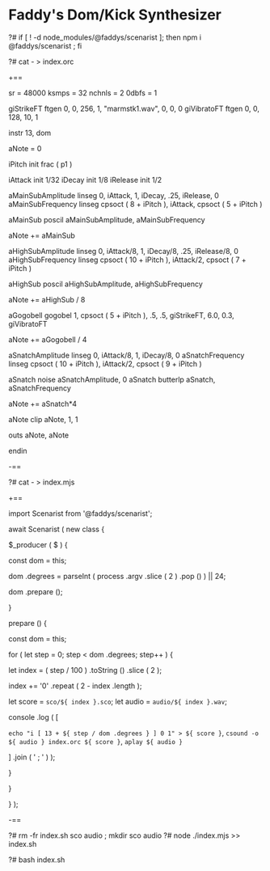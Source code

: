 # Faddy's Dom/Kick Synthesizer

?# if [ ! -d node_modules/@faddys/scenarist ]; then npm i @faddys/scenarist ; fi

?# cat - > index.orc

+==

sr = 48000
ksmps = 32
nchnls = 2
0dbfs = 1

giStrikeFT ftgen 0, 0, 256, 1, "marmstk1.wav", 0, 0, 0
giVibratoFT ftgen 0, 0, 128, 10, 1

instr 13, dom

aNote = 0

iPitch init frac ( p1 )

iAttack init 1/32
iDecay init 1/8 
iRelease init 1/2

aMainSubAmplitude linseg 0, iAttack, 1, iDecay, .25, iRelease, 0
aMainSubFrequency linseg cpsoct ( 8 + iPitch ), iAttack, cpsoct ( 5 + iPitch )

aMainSub poscil aMainSubAmplitude, aMainSubFrequency

aNote += aMainSub

aHighSubAmplitude linseg 0, iAttack/8, 1, iDecay/8, .25, iRelease/8, 0
aHighSubFrequency linseg cpsoct ( 10 + iPitch ), iAttack/2, cpsoct ( 7 + iPitch )

aHighSub poscil aHighSubAmplitude, aHighSubFrequency

aNote += aHighSub / 8

aGogobell gogobel 1, cpsoct ( 5 + iPitch ), .5, .5, giStrikeFT, 6.0, 0.3, giVibratoFT

aNote += aGogobell / 4

aSnatchAmplitude linseg 0, iAttack/8, 1, iDecay/8, 0
aSnatchFrequency linseg cpsoct ( 10 + iPitch ), iAttack/2, cpsoct ( 9 + iPitch )

aSnatch noise aSnatchAmplitude, 0
aSnatch butterlp aSnatch, aSnatchFrequency

aNote += aSnatch*4

aNote clip aNote, 1, 1

outs aNote, aNote

endin

-==

?# cat - > index.mjs

+==

import Scenarist from '@faddys/scenarist';

await Scenarist ( new class {

$_producer ( $ ) {

const dom = this;

dom .degrees = parseInt ( process .argv .slice ( 2 ) .pop () ) || 24;

dom .prepare ();

}

prepare () {

const dom = this;

for ( let step = 0; step < dom .degrees; step++ ) {

let index = ( step / 100 ) .toString () .slice ( 2 );

index += '0' .repeat ( 2 - index .length );

let score = `sco/${ index }.sco`;
let audio = `audio/${ index }.wav`;

console .log ( [

`echo "i [ 13 + ${ step / dom .degrees } ] 0 1" > ${ score }`,
`csound -o ${ audio } index.orc ${ score }`,
`aplay ${ audio }`

] .join ( ' ; ' ) );

}

}

} );

-==

?# rm -fr index.sh sco audio ; mkdir sco audio
?# node ./index.mjs >> index.sh

?# bash index.sh
